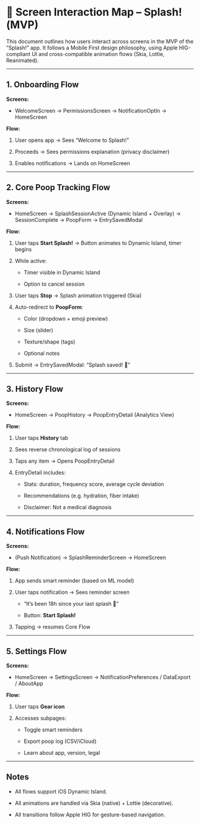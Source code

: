 # **🧭 Screen Interaction Map – Splash!(MVP)**

This document outlines how users interact across screens in the MVP of the “Splash!” app. It follows a Mobile First design philosophy, using Apple HIG-compliant UI and cross-compatible animation flows (Skia, Lottie, Reanimated).

---

## **1. Onboarding Flow**

  

**Screens:**

- WelcomeScreen → PermissionsScreen → NotificationOptIn → HomeScreen
    

  

**Flow:**

1. User opens app → Sees “Welcome to Splash!”
    
2. Proceeds → Sees permissions explanation (privacy disclaimer)
    
3. Enables notifications → Lands on HomeScreen
    

---

## **2. Core Poop Tracking Flow**

  

**Screens:**

- HomeScreen → SplashSessionActive (Dynamic Island + Overlay) → SessionComplete → PoopForm → EntrySavedModal
    

  

**Flow:**

1. User taps **Start Splash!** → Button animates to Dynamic Island, timer begins
    
2. While active:
    
    - Timer visible in Dynamic Island
        
    - Option to cancel session
        
    
3. User taps **Stop** → Splash animation triggered (Skia)
    
4. Auto-redirect to **PoopForm**:
    
    - Color (dropdown + emoji preview)
        
    - Size (slider)
        
    - Texture/shape (tags)
        
    - Optional notes
        
    
5. Submit → EntrySavedModal: “Splash saved! 🧻”
    

---

## **3. History Flow**

  

**Screens:**

- HomeScreen → PoopHistory → PoopEntryDetail (Analytics View)
    

  

**Flow:**

1. User taps **History** tab
    
2. Sees reverse chronological log of sessions
    
3. Taps any item → Opens PoopEntryDetail
    
4. EntryDetail includes:
    
    - Stats: duration, frequency score, average cycle deviation
        
    - Recommendations (e.g. hydration, fiber intake)
        
    - Disclaimer: Not a medical diagnosis
        
    

---

## **4. Notifications Flow**

  

**Screens:**

- (Push Notification) → SplashReminderScreen → HomeScreen
    

  

**Flow:**

1. App sends smart reminder (based on ML model)
    
2. User taps notification → Sees reminder screen
    
    - “It’s been 18h since your last splash 💩”
        
    - Button: **Start Splash!**
        
    
3. Tapping → resumes Core Flow
    

---

## **5. Settings Flow**

  

**Screens:**

- HomeScreen → SettingsScreen → NotificationPreferences / DataExport / AboutApp
    

  

**Flow:**

1. User taps **Gear icon**
    
2. Accesses subpages:
    
    - Toggle smart reminders
        
    - Export poop log (CSV/iCloud)
        
    - Learn about app, version, legal
        
    

---

## **Notes**

- All flows support iOS Dynamic Island.
    
- All animations are handled via Skia (native) + Lottie (decorative).
    
- All transitions follow Apple HIG for gesture-based navigation.
    

  